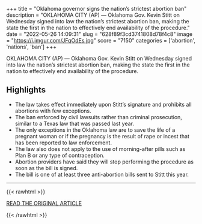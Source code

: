 +++
title = "Oklahoma governor signs the nation’s strictest abortion ban"
description = "OKLAHOMA CITY (AP) — Oklahoma Gov. Kevin Stitt on Wednesday signed into law the nation’s strictest abortion ban, making the state the first in the nation to effectively end availability of the procedure."
date = "2022-05-26 14:09:31"
slug = "628f89f3cd3741808d78f4c8"
image = "https://i.imgur.com/JFqOdEs.jpg"
score = "7150"
categories = ['abortion', 'nations', 'ban']
+++

OKLAHOMA CITY (AP) — Oklahoma Gov. Kevin Stitt on Wednesday signed into law the nation’s strictest abortion ban, making the state the first in the nation to effectively end availability of the procedure.

## Highlights

- The law takes effect immediately upon Stitt’s signature and prohibits all abortions with few exceptions.
- The ban enforced by civil lawsuits rather than criminal prosecution, similar to a Texas law that was passed last year.
- The only exceptions in the Oklahoma law are to save the life of a pregnant woman or if the pregnancy is the result of rape or incest that has been reported to law enforcement.
- The law also does not apply to the use of morning-after pills such as Plan B or any type of contraception.
- Abortion providers have said they will stop performing the procedure as soon as the bill is signed.
- The bill is one of at least three anti-abortion bills sent to Stitt this year.

---

{{< rawhtml >}}
  <p class="article-category">
    <a target="_blank" href="https://apnews.com/article/ad37e8db8a0f3fd9f4fcd215f8a3ed0a">READ THE ORIGINAL ARTICLE</a>
  </p>
{{< /rawhtml >}}
